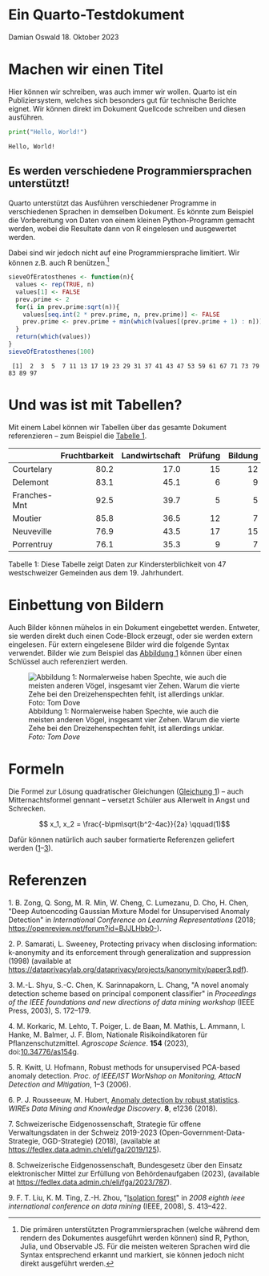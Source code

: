 Ein Quarto-Testdokument
================
Damian Oswald
18. Oktober 2023

# Machen wir einen Titel

Hier können wir schreiben, was auch immer wir wollen. Quarto ist ein
Publiziersystem, welches sich besonders gut für technische Berichte
eignet. Wir können direkt im Dokument Quellcode schreiben und diesen
ausführen.

``` python
print("Hello, World!")
```

    Hello, World!

## Es werden verschiedene Programmiersprachen unterstützt!

Quarto unterstützt das Ausführen verschiedener Programme in
verschiedenen Sprachen in demselben Dokument. Es könnte zum Beispiel die
Vorbereitung von Daten von einem kleinen Python-Programm gemacht werden,
wobei die Resultate dann von R eingelesen und ausgewertet werden.

Dabei sind wir jedoch nicht auf eine Programmiersprache limitiert. Wir
können z.B. auch R benützen.[^1]

``` r
sieveOfEratosthenes <- function(n){
  values <- rep(TRUE, n)
  values[1] <- FALSE
  prev.prime <- 2
  for(i in prev.prime:sqrt(n)){
    values[seq.int(2 * prev.prime, n, prev.prime)] <- FALSE
    prev.prime <- prev.prime + min(which(values[(prev.prime + 1) : n]))
  }
  return(which(values))
}
sieveOfEratosthenes(100)
```

     [1]  2  3  5  7 11 13 17 19 23 29 31 37 41 43 47 53 59 61 67 71 73 79 83 89 97

# Und was ist mit Tabellen?

Mit einem Label können wir Tabellen über das gesamte Dokument
referenzieren – zum Beispiel die [Tabelle 1](#tbl-swiss).

<div id="tbl-swiss">

|              | Fruchtbarkeit | Landwirtschaft | Prüfung | Bildung | Katholisch | Kindersterblichkeit |
|:-------------|--------------:|---------------:|--------:|--------:|-----------:|--------------------:|
| Courtelary   |          80.2 |           17.0 |      15 |      12 |       9.96 |                22.2 |
| Delemont     |          83.1 |           45.1 |       6 |       9 |      84.84 |                22.2 |
| Franches-Mnt |          92.5 |           39.7 |       5 |       5 |      93.40 |                20.2 |
| Moutier      |          85.8 |           36.5 |      12 |       7 |      33.77 |                20.3 |
| Neuveville   |          76.9 |           43.5 |      17 |      15 |       5.16 |                20.6 |
| Porrentruy   |          76.1 |           35.3 |       9 |       7 |      90.57 |                26.6 |

Tabelle 1: Diese Tabelle zeigt Daten zur Kindersterblichkeit von 47
westschweizer Gemeinden aus dem 19. Jahrhundert.

</div>

# Einbettung von Bildern

Auch Bilder können mühelos in ein Dokument eingebettet werden. Entweter,
sie werden direkt duch einen Code-Block erzeugt, oder sie werden extern
eingelesen. Für extern eingelesene Bilder wird die folgende Syntax
verwendet. Bilder wie zum Beispiel das
[Abbildung 1](#fig-dreizehenspecht) können über einen Schlüssel auch
referenziert werden.

<figure>
<img src="resources/dreizehenspecht.jpg" id="fig-dreizehenspecht"
alt="Abbildung 1: Normalerweise haben Spechte, wie auch die meisten anderen Vögel, insgesamt vier Zehen. Warum die vierte Zehe bei den Dreizehenspechten fehlt, ist allerdings unklar. Foto: Tom Dove" />
<figcaption aria-hidden="true">Abbildung 1: Normalerweise haben Spechte,
wie auch die meisten anderen Vögel, insgesamt vier Zehen. Warum die
vierte Zehe bei den Dreizehenspechten fehlt, ist allerdings unklar.
<em>Foto: Tom Dove</em></figcaption>
</figure>

# Formeln

Die Formel zur Lösung quadratischer Gleichungen
([Gleichung 1](#eq-quadratic)) – auch Mitternachtsformel gennant –
versetzt Schüler aus Allerwelt in Angst und Schrecken.

<span id="eq-quadratic">$$
x_1, x_2 = \frac{-b\pm\sqrt{b^2-4ac}}{2a}
 \qquad(1)$$</span>

Dafür können natürlich auch sauber formatierte Referenzen geliefert
werden ([1](#ref-zong2018deep)–[3](#ref-shyu2003novel)).

# Referenzen

<div id="refs" class="references csl-bib-body">

<div id="ref-zong2018deep" class="csl-entry">

<span class="csl-left-margin">1. </span><span
class="csl-right-inline">B. Zong, Q. Song, M. R. Min, W. Cheng, C.
Lumezanu, D. Cho, H. Chen, "Deep Autoencoding Gaussian Mixture Model for
Unsupervised Anomaly Detection" in *International Conference on Learning
Representations* (2018;
<https://openreview.net/forum?id=BJJLHbb0->).</span>

</div>

<div id="ref-samarati1998protecting" class="csl-entry">

<span class="csl-left-margin">2. </span><span
class="csl-right-inline">P. Samarati, L. Sweeney, Protecting privacy
when disclosing information: k-anonymity and its enforcement through
generalization and suppression (1998) (available at
<https://dataprivacylab.org/dataprivacy/projects/kanonymity/paper3.pdf>).</span>

</div>

<div id="ref-shyu2003novel" class="csl-entry">

<span class="csl-left-margin">3. </span><span
class="csl-right-inline">M.-L. Shyu, S.-C. Chen, K. Sarinnapakorn, L.
Chang, "A novel anomaly detection scheme based on principal component
classifier" in *Proceedings of the IEEE foundations and new directions
of data mining workshop* (IEEE Press, 2003), S. 172–179.</span>

</div>

<div id="ref-korkaric2023nationale" class="csl-entry">

<span class="csl-left-margin">4. </span><span
class="csl-right-inline">M. Korkaric, M. Lehto, T. Poiger, L. de Baan,
M. Mathis, L. Ammann, I. Hanke, M. Balmer, J. F. Blom, Nationale
Risikoindikatoren für Pflanzenschutzmittel. *Agroscope Science*. **154**
(2023), doi:[10.34776/as154g](https://doi.org/10.34776/as154g).</span>

</div>

<div id="ref-kwitt2006robust" class="csl-entry">

<span class="csl-left-margin">5. </span><span
class="csl-right-inline">R. Kwitt, U. Hofmann, Robust methods for
unsupervised PCA-based anomaly detection. *Proc. of IEEE/IST WorNshop on
Monitoring, AttacN Detection and Mitigation*, 1–3 (2006).</span>

</div>

<div id="ref-rousseeuw2018anomaly" class="csl-entry">

<span class="csl-left-margin">6. </span><span
class="csl-right-inline">P. J. Rousseeuw, M. Hubert, [Anomaly detection
by robust statistics](https://doi.org/10.1002/widm.1236). *WIREs Data
Mining and Knowledge Discovery*. **8**, e1236 (2018).</span>

</div>

<div id="ref-fedlex2018strategie" class="csl-entry">

<span class="csl-left-margin">7. </span><span
class="csl-right-inline">Schweizerische Eidgenossenschaft, Strategie für
offene Verwaltungsdaten in der Schweiz 2019-2023
(Open-Government-Data-Strategie, OGD-Strategie) (2018), (available at
<https://fedlex.data.admin.ch/eli/fga/2019/125>).</span>

</div>

<div id="ref-fedlex2023embag" class="csl-entry">

<span class="csl-left-margin">8. </span><span
class="csl-right-inline">Schweizerische Eidgenossenschaft, Bundesgesetz
über den Einsatz elektronischer Mittel zur Erfüllung von
Behördenaufgaben (2023), (available at
<https://fedlex.data.admin.ch/eli/fga/2023/787>).</span>

</div>

<div id="ref-liu2008isolation" class="csl-entry">

<span class="csl-left-margin">9. </span><span
class="csl-right-inline">F. T. Liu, K. M. Ting, Z.-H. Zhou, "[Isolation
forest](https://doi.org/10.1109/ICDM.2008.17)" in *2008 eighth ieee
international conference on data mining* (IEEE, 2008), S.
413–422.</span>

</div>

</div>

[^1]: Die primären unterstützten Programmiersprachen (welche während dem
    rendern des Dokumentes ausgeführt werden können) sind R, Python,
    Julia, und Observable JS. Für die meisten weiteren Sprachen wird die
    Syntax entsprechend erkannt und markiert, sie können jedoch nicht
    direkt ausgeführt werden.
